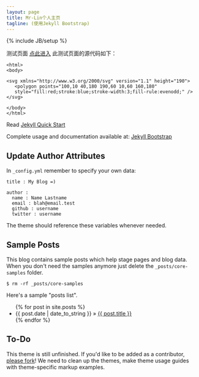 ```yaml
---
layout: page
title: Mr-Lin个人主页
tagline: (使用Jekyll Bootstrap)
---
```

{% include JB/setup %}

测试页面 [点此进入](https://mr-lin930819.github.io/test.html)
此测试页面的源代码如下：
<!DOCTYPE html>
	<html>
	<body>

	<svg xmlns="http://www.w3.org/2000/svg" version="1.1" height="190">
	   <polygon points="100,10 40,180 190,60 10,60 160,180"
	   style="fill:red;stroke:blue;stroke-width:3;fill-rule:evenodd;" />
	</svg>
	 
	</body>
	</html>

Read [Jekyll Quick Start](http://jekyllbootstrap.com/usage/jekyll-quick-start.html)

Complete usage and documentation available at: [Jekyll Bootstrap](http://jekyllbootstrap.com)

## Update Author Attributes

In `_config.yml` remember to specify your own data:
    
    title : My Blog =)
    
    author :
      name : Name Lastname
      email : blah@email.test
      github : username
      twitter : username

The theme should reference these variables whenever needed.
    
## Sample Posts

This blog contains sample posts which help stage pages and blog data.
When you don't need the samples anymore just delete the `_posts/core-samples` folder.

    $ rm -rf _posts/core-samples

Here's a sample "posts list".

<ul class="posts">
  {% for post in site.posts %}
    <li><span>{{ post.date | date_to_string }}</span> &raquo; <a href="{{ BASE_PATH }}{{ post.url }}">{{ post.title }}</a></li>
  {% endfor %}
</ul>

## To-Do

This theme is still unfinished. If you'd like to be added as a contributor, [please fork](http://github.com/plusjade/jekyll-bootstrap)!
We need to clean up the themes, make theme usage guides with theme-specific markup examples.


